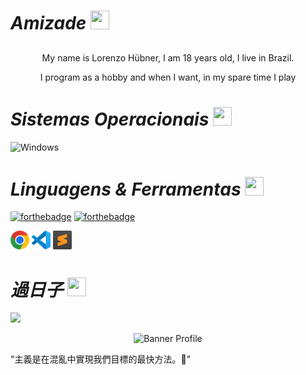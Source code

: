 #                                                                    *Amizade* <img src="https://cdn.discordapp.com/emojis/1067621416100429824.gif?size=2048" height="30px" width="30px"/> 

##

<p align="center">My name is Lorenzo Hübner, I am 18 years old, I live in Brazil.
</p>

<p align="center">I program as a hobby and when I want, in my spare time I play
</p>

#                                                                     *Sistemas Operacionais*  <img src="https://cdn.discordapp.com/attachments/783731417783861298/795259336439234610/u_dkzada.gif" height="30px" width="30px"/> 

 ![Windows](https://img.shields.io/badge/Windows-%23323330?style=for-the-badge&logo=windows&logoColor=%23F7DF1E)
 
 #                                                                    *Linguagens & Ferramentas* <img src="https://cdn.discordapp.com/attachments/783731417783861298/795260004637868042/e_planet.gif" height="30px" width="30px"/> 
 
[![forthebadge](https://img.shields.io/badge/javascript%20-%23323330.svg?&style=for-the-badge&logo=javascript&logoColor=%23F7DF1E)](https://github.com/amizaade)
[![forthebadge](https://img.shields.io/badge/csharp%20-%23323330.svg?&style=for-the-badge&logo=c&logoColor=%blue)](https://github.com/amizaade)

<code><img height="30" src="https://raw.githubusercontent.com/github/explore/80688e429a7d4ef2fca1e82350fe8e3517d3494d/topics/chrome/chrome.png"></code>
<code><img height="30" src="https://raw.githubusercontent.com/github/explore/80688e429a7d4ef2fca1e82350fe8e3517d3494d/topics/visual-studio-code/visual-studio-code.png"></code>
<code><img height="30" src="https://raw.githubusercontent.com/github/explore/80688e429a7d4ef2fca1e82350fe8e3517d3494d/topics/sublime-text/sublime-text.png"></code>

 #                                                                  *過日子* <img src="https://cdn.discordapp.com/attachments/783731417783861298/795260417488322570/a_starred.gif" height="30px" width="30px"/>
 
<img src="https://cdn.discordapp.com/attachments/1007857524889890838/1009568020508713001/minecraft-aesthetic-background.gif"/>

<p align="center"><img src="https://cdn.discordapp.com/attachments/1277684824399806587/1298748809886699612/588a2b3c5cff2a85d53b2cac1a94cdcf.gif?ex=671ab195&is=67196015&hm=d66fd268660ed4949ea15b30800d626890df5cff684f186db94415fefc0e83b3&" alt="Banner Profile"/></p>

"主義是在混亂中實現我們目標的最快方法。🖤" 
<p align="left">
